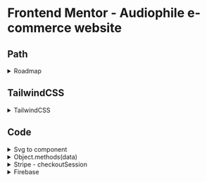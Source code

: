 # Frontend Mentor - Audiophile e-commerce website

## Path

<details>
<summary>Roadmap</summary>

- Style
- Components
- Functionnalities

</details>

## TailwindCSS

<details>
<summary>TailwindCSS</summary>

<details>
<summary>Init tailwind with next js & set starter styles</summary>

- https://tailwindcss.com/docs/guides/nextjs

```js
//  npx create-next-app my-project
//  cd my-project

// npm install -D tailwindcss postcss autoprefixer
// npx tailwindcss init -p
```

tailwind.config.js

```js
// set the all the styled pages & components routes

module.exports = {
	content: ["./pages/**/*.{js,ts,jsx,tsx}", "./components/**/*.{js,ts,jsx,tsx}"],
	theme: {
		//   set new custom global theme here /!\
		extend: {
			// or just add more properties here if we expect to use tailwind's default property theme ( colors...)
			colors: {
				newBlue: "#2d4258",
			},
			fontFamily: {
				manrope: ["Manrope", "Verdana"],
			},
		},
	},
	plugins: [],
};
```

styles/global.css

```css
/* add tailwind style & set custom style */

/* base < components < utilities  */

@tailwind base;
@tailwind components;
@tailwind utilities;

@layer base {
	/* // generic default  */

	body {
		@apply font-manrope text-[15px] leading-[25px];
	}

	header,
	main,
	footer {
		@apply mx-auto grid items-center;
	}

	h1 {
		@apply font-bold text-[56px] leading-[58px] tracking-[2px];
	}
}

@layer components {
	/* components classes */
	/* override base layer */
	.overline {
		@apply font-normal text-[14px] leading-[19px] tracking-[10px];
	}

	.subTitle {
		@apply font-bold text-[13px] leading-[25px] tracking-[1px];
	}

	.home-landing {
		height: calc(100vh - 6rem);
	}
}

@layer utilities {
	/* utilities classes */
	.ultra {
		/* for ultra specifics classes or properties not found in tailwind */
		/* override others layers */
	}
}
```

</details>

<details>
<summary>Plugins</summary>

```js
const plugin = require("tailwindcss/plugin");

module.exports = {
	// ...
	plugins: [
		plugin(function ({ addBase, addComponents, addUtilities, theme }) {
			addBase({
				h1: {
					fontSize: theme("fontSize.2xl"),
				},
				h2: {
					fontSize: theme("fontSize.xl"),
				},
			});
			addComponents({
				".card": {
					backgroundColor: theme("colors.white"),
					borderRadius: theme("borderRadius.lg"),
					padding: theme("spacing.6"),
					boxShadow: theme("boxShadow.xl"),
				},
			});
			addUtilities({
				".content-auto": {
					contentVisibility: "auto",
				},
			});
		}),
	],
};
```

</details>

<details>
<summary>Grid with tailwind</summary>

<!-- parent -->

- set a width & height
- number of cols/rows => grid-cols-3 grid-rows-5
- or set to auto => grid-flow-cols or grid-flow-rows

<!-- children  -->

- set the line where children starts => col-start-1, row-start-3
- set the line where it ends => col-end-4 /!\ last line = numberOfCols + 1
- set its size => col-span-3

```js
<div className="w-full grid grid-cols-6 gap-6 grid-flow-rows h-[500px] lg:h-[600px]">
	<img className="col-start-3 col-end-7 row-start-1 row-end-3 w-full md:h-auto relative" src={image} />
</div>
```

</details>

<details>
<summary>Add animation</summary>

tailwind.config.js

```js
module.exports = {
	theme: {
		animation: {
			spinning: " spinning 1s linear infinite",
			wiggle: "wiggle 1s ease-in-out infinite",
		},

		keyframes: {
			spinning: {
				"0%": {
					transform: " rotate(0deg)",
				},
				"100%": {
					transform: "rotate(360deg)",
				},
			},
			wiggle: {
				"0%, 100%": {
					transform: "rotate(-90deg)",
				},
				"50%": {
					transform: "rotate(90deg)",
				},
			},
		},
		extend: {
			fontSize: {
				xs: ["12px", "18px"],
			},
			/!\ if extended theme => add here
		},
	},
	plugins: [],
};

// => component
// className='animate-spinning'
// className='animate-wriggle'
```

</details>

<details>
<summary>Object-position</summary>

```js
<div>
	<Image
		className="absolute object-[-540px]"
		src="/assets/home/image-hero.jpg"
		objectFit="cover"
		layout="fill"
		priority
	/>
</div>
```

</details>

</details>

## Code

<details>
<summary>Svg to component</summary>

https://react-svgr.com/playground/

- import svg code to react-svgr
- return to react components
- set stroke, fill, opacity properties

```js
const ValidateIcon = (props) => (
	<svg
		xmlns="http://www.w3.org/2000/svg"
		stroke="white"
		fill="white"
		width={60}
		height={60}
		viewBox="0 0 128 128"
		{...props}
	>
		<path d="M98.2 33.7c-1 1-11.5 12.3-23.1 25C63.4 71.5 53.5 82 53.1 82c-.5 0-6-5.4-12.2-12-11.7-12.3-14-13.7-17.3-10.4-3.7 3.7-2.2 6.2 13.2 22.2C44.9 90.2 52.2 97 53.1 97c2.3 0 2.8-.5 26-26 30.8-33.8 29.1-31.8 28.3-34.3-1.3-4.6-5.7-6-9.2-3z" />
	</svg>
);

export default ValidateIcon;
```

</details>

<details>
<summary>Object.methods(data)</summary>

```js
// const data = { 1: "one", b: "cdef", fruit: "apple", plant: "sunflower" };

// Object.values(data)  => return the values of an object, as a values array
// => ['one', 'cdef', 'apple', 'sunflower']

// Object.entries(data) => return the values of an object as pair values
// => [['1', 'one'], ['b', 'cdef'], ['fruit', 'apple'], ['plant', 'sunflower']];
// 0: (2) ['1', 'one']
// 1: (2) ['b', 'cdef']
// 2: (2) ['fruit', 'apple']
// 3: (2) ['plant', 'sunflower']

// Object.fromEntries(Object.entries(data)) => return an array of 2 values/pair values [first, second] as an object {first: second}
// => {1: 'one', b: 'cdef', fruit: 'apple', plant: 'sunflower'}
```

```js
// const result = Array.from(e.target.closest("form"))
// 	.filter((elem) => elem.tagName === "INPUT")
// 	.map((elem) => ({
// 		[elem.id]: elem.value,
// 	}));
```

Merge 2 arrays into 1 object

```js
// const body = Object.assign.apply(
// 	{},
// 	sp.map((elem, index) => ({ [elem]: em[index] }))
// );
// console.log(body);
// };
```

</details>

</details>

<details>
<summary>Stripe - checkoutSession</summary>

```js
// npm i stripe @stripe/react-stripe-js @stripe/stripe-js
const stripe = require("stripe")(process.env.STRIPE_SECRET_KEY);

const handler = async (req, res) => {
	if (req.method === "POST") {
		try {
			const products = req.body.map((item) => {
				return {
					price_data: {
						currency: "usd",
						product_data: {
							name: item.name,
						},
						unit_amount: +item.price * 100,
					},
					quantity: item.quantity,
				};
			});

			//  line_items : [{
			// 		price_data: {
			// 			currency: "usd",
			// 			product_data: {
			// 				name: item.name,
			// 			},
			// 			unit_amount: +item.price * 100,
			// 		},
			// 		quantity: item.quantity,
			// 	};
			// }, {}, {}]

			const session = await stripe.checkout.sessions.create({
				line_items: products,
				mode: "payment",
				success_url: `${req.headers.origin}/checkout-success/?success=true&session_id={CHECKOUT_SESSION_ID}`,
				cancel_url: `${req.headers.origin}/?canceled=true`,
			});
			res.json({ url: session.url });
		} catch (err) {
			res.status(err.statusCode || 500).json(err.message);
		}
	} else {
		res.setHeader("Allow", "POST");
		res.status(405).end("Method Not Allowed");
	}
};

export default handler;
```

</details>

<details>
<summary>Firebase</summary>

<details>
<summary>Config</summary>

clientApp.js

```js
// npm install firebase

// https://firebase.google.com/docs/firestore/quickstart?hl=en#web-version-9

// Import the functions you need from the SDKs you need
import { initializeApp } from "firebase/app";
import { getFirestore } from "firebase/firestore";
// import {getAuth} from "firebase/auth"

// TODO: Add SDKs for Firebase products that you want to use
// https://firebase.google.com/docs/web/setup#available-libraries

// Your web app's Firebase configuration
// For Firebase JS SDK v7.20.0 and later, measurementId is optional

const firebaseConfig = {
	apiKey: "AIzaSyBQvlOH12Yej8qb4Kb5_zNwEnu0khWSMMA",
	authDomain: "audiophile-62b6b.firebaseapp.com",
	projectId: "audiophile-62b6b",
	storageBucket: "audiophile-62b6b.appspot.com",
	messagingSenderId: "1064050838541",
	appId: "1:1064050838541:web:fd565e6ec8a1ceedf8d944",
	measurementId: "G-LW8MN8YVGZ",
};

// Initialize Firebase

const app = initializeApp(firebaseConfig);
// const auth = getAuth(firebaseApp);
const db = getFirestore();
```

</details>

<details>
<summary>Create/Read commands</summary>

```js
import { addDoc, getDocs, collection } from "firebase/firestore";

// addDoc
const setCommandToDB = async (item) => {
	const response = await addDoc(collection(db, "commands"), {
		...item,
	});
	return response;
};

// GetDocs, docs.foreach((doc) doc => doc.data())
const commands = await getDocs(collection(db, "commands"));
commands.forEach((doc) => {
	if (doc.data().id === sessionId) {
		setCommand(doc.data());
	}
});
```

</details>

</details>
